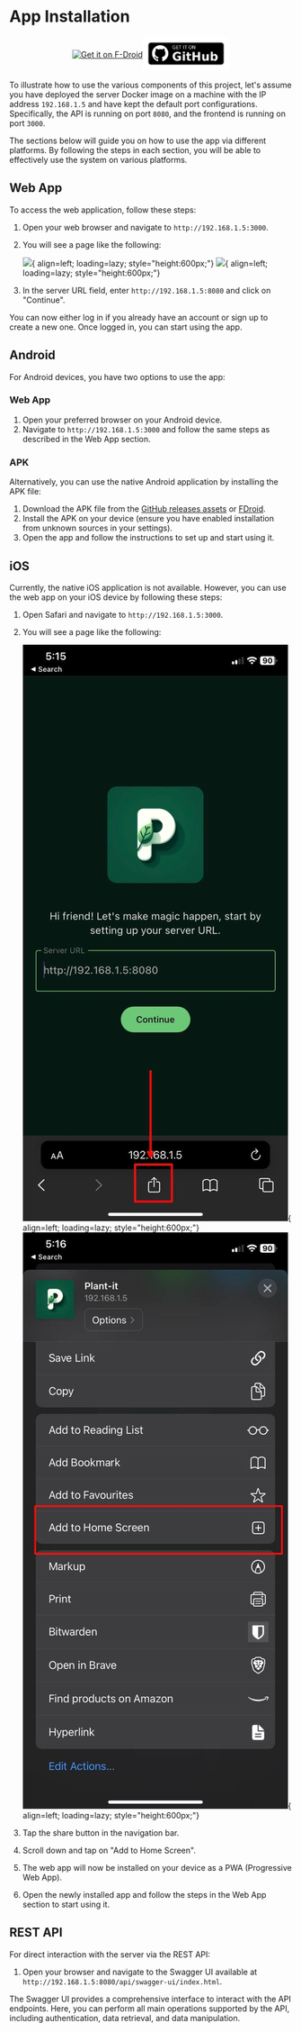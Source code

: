 # App Installation
<p style="display: flex; align-items: center; justify-content: center;">
<a href="https://f-droid.org/packages/com.github.mdeluise.plantit" rel="nofollow"><img src="https://upload.wikimedia.org/wikipedia/commons/thumb/a/a3/Get_it_on_F-Droid_%28material_design%29.svg/2880px-Get_it_on_F-Droid_%28material_design%29.svg.png" alt="Get it on F-Droid" style="height: 40px;"></a>
<a href="https://github.com/MDeLuise/plant-it/releases/latest"><img src="https://raw.githubusercontent.com/Kunzisoft/Github-badge/main/get-it-on-github.png" alt="Get it on GitHub" height="60" style="max-width: 200px"></a>
</p>

To illustrate how to use the various components of this project, let's assume you have deployed the server Docker image on a machine with the IP address `192.168.1.5` and have kept the default port configurations. Specifically, the API is running on port `8080`, and the frontend is running on port `3000`.

The sections below will guide you on how to use the app via different platforms. By following the steps in each section, you will be able to effectively use the system on various platforms.

## Web App
To access the web application, follow these steps:

1. Open your web browser and navigate to `http://192.168.1.5:3000`.
2. You will see a page like the following:

   ![](assets/setup-1.jpeg){ align=left; loading=lazy; style="height:600px;"}
   ![](assets/setup-2.jpeg){ align=left; loading=lazy; style="height:600px;"}

3. In the server URL field, enter `http://192.168.1.5:8080` and click on "Continue".

You can now either log in if you already have an account or sign up to create a new one. Once logged in, you can start using the app.

## Android
For Android devices, you have two options to use the app:

### Web App
1. Open your preferred browser on your Android device.
2. Navigate to `http://192.168.1.5:3000` and follow the same steps as described in the Web App section.

### APK
Alternatively, you can use the native Android application by installing the APK file:

1. Download the APK file from the [GitHub releases assets](https://github.com/MDeLuise/plant-it/releases/latest) or [FDroid](https://f-droid.org/en/packages/com.github.mdeluise.plantit/).
2. Install the APK on your device (ensure you have enabled installation from unknown sources in your settings).
3. Open the app and follow the instructions to set up and start using it.

## iOS
Currently, the native iOS application is not available. However, you can use the web app on your iOS device by following these steps:

1. Open Safari and navigate to `http://192.168.1.5:3000`.
2. You will see a page like the following:
   
   ![](assets/ios-pwa-1.jpg){ align=left; loading=lazy; style="height:600px;"}
   ![](assets/ios-pwa-2.jpg){ align=left; loading=lazy; style="height:600px;"}

3. Tap the share button in the navigation bar.
4. Scroll down and tap on "Add to Home Screen".
5. The web app will now be installed on your device as a PWA (Progressive Web App).
6. Open the newly installed app and follow the steps in the Web App section to start using it.

## REST API
For direct interaction with the server via the REST API:

1. Open your browser and navigate to the Swagger UI available at `http://192.168.1.5:8080/api/swagger-ui/index.html`.

The Swagger UI provides a comprehensive interface to interact with the API endpoints.
Here, you can perform all main operations supported by the API, including authentication, data retrieval, and data manipulation.
